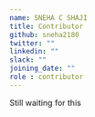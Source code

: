 ```yaml
---
name: SNEHA C SHAJI
title: Contributor
github: sneha2180
twitter: ""
linkedin: ""
slack: ""
joining_date: ""
role : contributor
---
```


Still waiting for this
